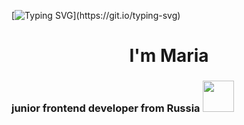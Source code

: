 [![Typing SVG](https://readme-typing-svg.herokuapp.com?color=%2336BCF7&lines=Hi+there+!)](https://git.io/typing-svg)
<h1 align="center">I'm Maria</h1>
<h3 align="">junior frontend developer from Russia <img src="https://cs8.pikabu.ru/post_img/2017/07/09/10/1499616997170124762.gif" height="50"/></h3>



